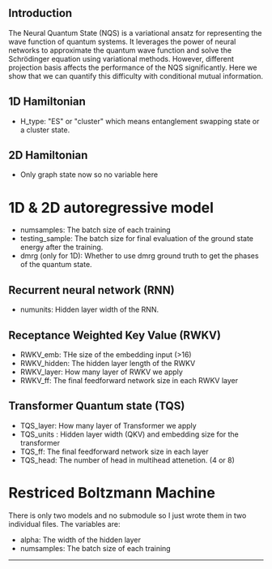 
## Introduction

The Neural Quantum State (NQS) is a variational ansatz for representing the wave function of quantum systems. It leverages the power of neural networks to approximate the quantum wave function and solve the Schrödinger equation using variational methods. However, different projection basis affects the performance of the NQS significantly. Here we show that we can quantify this difficulty with conditional mutual information.

## 1D Hamiltonian 

- H_type: "ES" or "cluster" which means entanglement swapping state or a cluster state.

## 2D Hamiltonian

- Only graph state now so no variable here

# 1D & 2D autoregressive model
- numsamples: The batch size of each training
- testing_sample: The batch size for final evaluation of the ground state energy after the training. 
- dmrg (only for 1D): Whether to use dmrg ground truth to get the phases of the quantum state.
## Recurrent neural network (RNN)
- numunits: Hidden layer width of the RNN.
## Receptance Weighted Key Value (RWKV)
- RWKV_emb: THe size of the embedding input (>16)
- RWKV_hidden: The hidden layer length of the RWKV
- RWKV_layer: How many layer of RWKV we apply
- RWKV_ff: The final feedforward network size in each RWKV layer
## Transformer Quantum state (TQS)
- TQS_layer: How many layer of Transformer we apply
- TQS_units : Hidden layer width (QKV) and embedding size for the transformer
- TQS_ff: The final feedforward network size in each layer
- TQS_head: The number of head in multihead attenetion. (4 or 8)

# Restriced Boltzmann Machine
There is only two models and no submodule so I just wrote them in two individual files. The variables are:
- alpha: The width of the hidden layer
- numsamples: The batch size of each training
---
